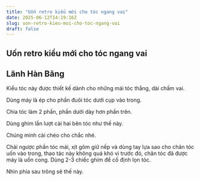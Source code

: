 ```yaml
---
title: "Uốn retro kiểu mới cho tóc ngang vai"
date: 2025-06-12T14:19:16Z
slug: uon-retro-kieu-moi-cho-toc-ngang-vai
draft: false
---
```


## Uốn retro kiểu mới cho tóc ngang vai

## Lãnh Hàn Băng

Kiểu tóc này được thiết kế dành cho những mái tóc thẳng, dài chấm vai.

Dùng máy là ép cho phần đuôi tóc dưới cụp vào trong.

Chia tóc làm 2 phần, phần dưới dày hơn phần trên.

Dùng ghim lần lượt cài hai bên tóc như thế này.

Chúng mình cài chéo cho chắc nhé.

Chải ngược phần tóc mái, xịt gôm giữ nếp và dùng tay lựa sao cho chân tóc uốn vào trong, thao tác này không quá khó vì trước đó, chân tóc đã được máy là uốn cong. Dùng 2-3 chiếc ghim để cố định lọn tóc.

Nhìn phía sau trông sẽ thế này.
